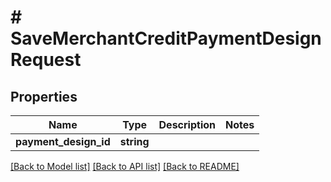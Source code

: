# # SaveMerchantCreditPaymentDesignRequest

## Properties

Name | Type | Description | Notes
------------ | ------------- | ------------- | -------------
**payment_design_id** | **string** |  |

[[Back to Model list]](../../README.md#models) [[Back to API list]](../../README.md#endpoints) [[Back to README]](../../README.md)
